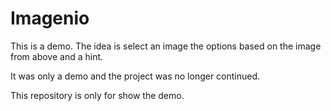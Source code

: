 # Imagenio #

This is a demo. The idea is select an image the options based on the image from above and a hint.

It was only a demo and the project was no longer continued. 

This repository is only for show the demo.